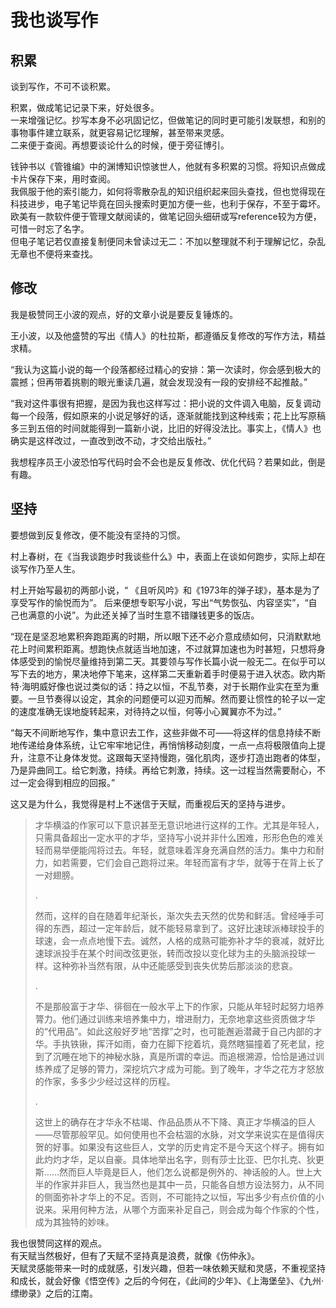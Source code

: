 # 我也谈写作

## 积累

谈到写作，不可不谈积累。

积累，做成笔记记录下来，好处很多。<br>
一来增强记忆。抄写本身不必巩固记忆，但做笔记的同时更可能引发联想，和别的事物事件建立联系，就更容易记忆理解，甚至带来灵感。<br>
二来便于查阅。再想要谈论什么的时候，便于旁征博引。

钱钟书以《管锥编》中的渊博知识惊骇世人，他就有多积累的习惯。将知识点做成卡片保存下来，用时查阅。<br>
我佩服于他的索引能力，如何将零散杂乱的知识组织起来回头查找，但也觉得现在科技进步，电子笔记毕竟在回头搜索时更加方便一些，也利于保存，不至于霉坏。欧美有一款软件便于管理文献阅读的，做笔记回头细研或写reference较为方便，可惜一时忘了名字。<br>
但电子笔记若仅直接复制便同未曾读过无二：不加以整理就不利于理解记忆，杂乱无章也不便将来查找。


## 修改

我是极赞同王小波的观点，好的文章小说是要反复锤炼的。

王小波，以及他盛赞的写出《情人》的杜拉斯，都遵循反复修改的写作方法，精益求精。

“我认为这篇小说的每一个段落都经过精心的安排：第一次读时，你会感到极大的震撼；但再带着挑剔的眼光重读几遍，就会发现没有一段的安排经不起推敲。”

“我对这件事很有把握，是因为我也这样写过：把小说的文件调入电脑，反复调动每一个段落，假如原来的小说足够好的话，逐渐就能找到这种线索；花上比写原稿多三到五倍的时间就能得到一篇新小说，比旧的好得没法比。事实上，《情人》也确实是这样改过，一直改到改不动，才交给出版社。”

我想程序员王小波恐怕写代码时会不会也是反复修改、优化代码？若果如此，倒是有趣。


## 坚持

要想做到反复修改，便不能没有坚持的习惯。

村上春树，在《当我谈跑步时我谈些什么》中，表面上在谈如何跑步，实际上却在谈写作乃至人生。

村上开始写最初的两部小说，“ 《且听风吟》和《1973年的弹子球》，基本是为了享受写作的愉悦而为”。 后来便想专职写小说，写出“气势恢弘、内容坚实”，“自己也满意的小说”。为此还关掉了当时生意不错赚钱更多的饭店。

“现在是坚忍地累积奔跑距离的时期，所以眼下还不必介意成绩如何，只消默默地花上时间累积距离。想跑快点就适当地加速，不过就算加速也为时甚短，只想将身体感受到的愉悦尽量维持到第二天。其要领与写作长篇小说一般无二。在似乎可以写下去的地方，果决地停下笔来，这样第二天重新着手时便易于进入状态。欧内斯特·海明威好像也说过类似的话：持之以恒，不乱节奏，对于长期作业实在至为重要。一旦节奏得以设定，其余的问题便可以迎刃而解。然而要让惯性的轮子以一定的速度准确无误地旋转起来，对待持之以恒，何等小心翼翼亦不为过。”

“每天不间断地写作，集中意识去工作，这些非做不可——将这样的信息持续不断地传递给身体系统，让它牢牢地记住，再悄悄移动刻度，一点一点将极限值向上提升，注意不让身体发觉。这跟每天坚持慢跑，强化肌肉，逐步打造出跑者的体型，乃是异曲同工。给它刺激，持续。再给它刺激，持续。这一过程当然需要耐心，不过一定会得到相应的回报。”

这又是为什么，我觉得是村上不迷信于天赋，而重视后天的坚持与进步。

> 才华横溢的作家可以下意识甚至无意识地进行这样的工作。尤其是年轻人，只需具备超出一定水平的才华，坚持写小说并非什么困难，形形色色的难关轻而易举便能闯将过去。年轻，就意味着浑身充满自然的活力。集中力和耐力，如若需要，它们会自己跑将过来。年轻而富有才华，就等于在背上长了一对翅膀。
> 
> .
> 
> 然而，这样的自在随着年纪渐长，渐次失去天然的优势和鲜活。曾经唾手可得的东西，超过一定年龄后，就不能轻易拿到了。这好比速球派棒球投手的球速，会一点点地慢下去。诚然，人格的成熟可能弥补才华的衰减，就好比速球派投手在某个时间改弦更张，转而改投以变化球为主的头脑派投球一样。这种弥补当然有限，从中还能感受到丧失优势后那淡淡的悲哀。
> 
> .
> 
> 不是那般富于才华、徘徊在一般水平上下的作家，只能从年轻时起努力培养膂力。他们通过训练来培养集中力，增进耐力，无奈地拿这些资质做才华的“代用品”。如此这般好歹地“苦撑”之时，也可能邂逅潜藏于自己内部的才华。手执铁锹，挥汗如雨，奋力在脚下挖着坑，竟然瞎猫撞着了死老鼠，挖到了沉睡在地下的神秘水脉，真是所谓的幸运。而追根溯源，恰恰是通过训练养成了足够的膂力，深挖坑穴才成为可能。到了晚年，才华之花方才怒放的作家，多多少少经过这样的历程。
> 
> .
> 
> 这世上的确存在才华永不枯竭、作品品质从不下降、真正才华横溢的巨人——尽管那般罕见。如何使用也不会枯涸的水脉，对文学来说实在是值得庆贺的好事。如果没有这些巨人，文学的历史肯定不是今天这个样子。拥有如此灼灼才华，足以自豪。具体地举出名字，则有莎士比亚、巴尔扎克、狄更斯……然而巨人毕竟是巨人，他们怎么说都是例外的、神话般的人。世上大半的作家并非巨人，我当然也是其中一员，只能各自想方设法努力，从不同的侧面弥补才华上的不足。否则，不可能持之以恒，写出多少有点价值的小说来。采用何种方法，从哪个方面来补足自己，则会成为每个作家的个性，成为其独特的妙味。

我也很赞同这样的观点。<br>
有天赋当然极好，但有了天赋不坚持真是浪费，就像《伤仲永》。<br>
天赋灵感能带来一时的成就感，引发兴趣，但若一味依赖天赋和灵感，不重视坚持和成长，就会好像《悟空传》之后的今何在，《此间的少年》、《上海堡垒》、《九州·缥缈录》之后的江南。